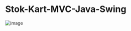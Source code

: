 # Stok-Kart-MVC-Java-Swing
![image](https://user-images.githubusercontent.com/31772115/174458203-732efeb1-004c-482f-b9d7-08ed529ee66e.png)
